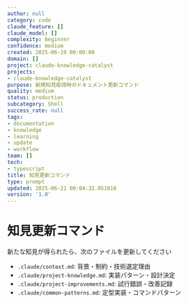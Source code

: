 ```yaml
---
author: null
category: code
claude_feature: []
claude_model: []
complexity: beginner
confidence: medium
created: 2025-06-19 00:00:00
domain: []
project: claude-knowledge-catalyst
projects:
- claude-knowledge-catalyst
purpose: 新規知見取得時のドキュメント更新コマンド
quality: medium
status: production
subcategory: Shell
success_rate: null
tags:
- documentation
- knowledge
- learning
- update
- workflow
team: []
tech:
- typescript
title: 知見更新コマンド
type: prompt
updated: 2025-06-21 00:04:32.051810
version: '1.0'
---
```


# 知見更新コマンド

新たな知見が得られたら、次のファイルを更新してください

- `.claude/context.md`: 背景・制約・技術選定理由
- `.claude/project-knowledge.md`: 実装パターン・設計決定
- `.claude/project-improvements.md`: 試行錯誤・改善記録
- `.claude/common-patterns.md`: 定型実装・コマンドパターン